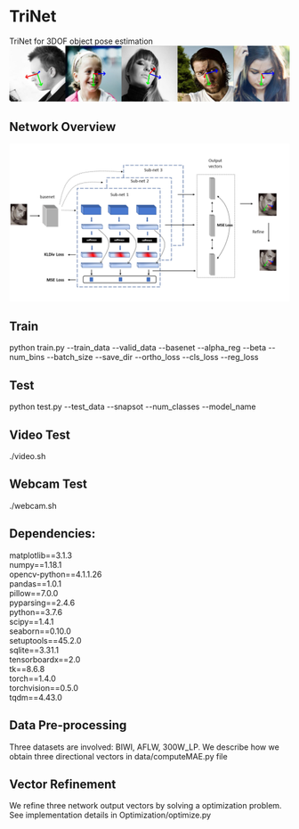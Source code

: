 # TriNet
TriNet for 3DOF object pose estimation
![image](https://github.com/chuzcjoe/TriNet/raw/master/imgs/demo.jpg)

## Network Overview
![image](https://github.com/chuzcjoe/TriNet/raw/master/imgs/NN.png)

## Train
python train.py --train_data --valid_data --basenet --alpha_reg --beta --num_bins --batch_size --save_dir --ortho_loss --cls_loss --reg_loss

## Test
python test.py --test_data --snapsot --num_classes --model_name 

## Video Test
./video.sh

## Webcam Test
./webcam.sh

## Dependencies:
matplotlib==3.1.3                    
numpy==1.18.1                   
opencv-python==4.1.1.26                 
pandas==1.0.1                    
pillow==7.0.0                    
pyparsing==2.4.6                   
python==3.7.6                
scipy==1.4.1                    
seaborn==0.10.0                   
setuptools==45.2.0                   
sqlite==3.31.1                
tensorboardx==2.0                      
tk==8.6.8                 
torch==1.4.0                    
torchvision==0.5.0                    
tqdm==4.43.0             

## Data Pre-processing

Three datasets are involved: BIWI, AFLW, 300W_LP. We describe how we obtain three directional vectors in data/computeMAE.py file

## Vector Refinement

We refine three network output vectors by solving a optimization problem. See implementation details in Optimization/optimize.py
